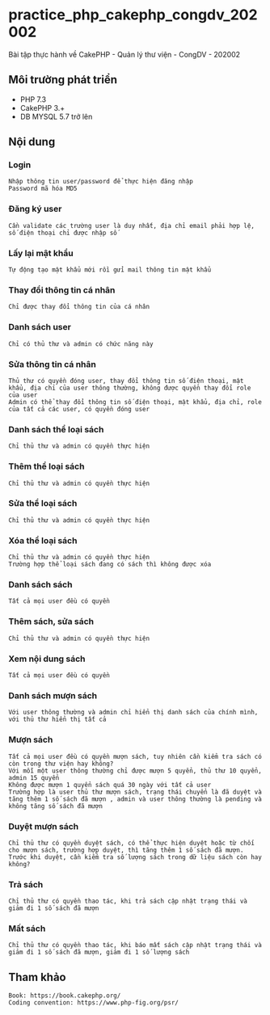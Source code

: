 # practice_php_cakephp_congdv_202002
Bài tập thực hành về CakePHP - Quản lý thư viện - CongDV - 202002

## Môi trường phát triển
- PHP 7.3
- CakePHP 3.+
- DB MYSQL 5.7 trở lên

## Nội dung

### Login
	Nhập thông tin user/password để thực hiện đăng nhập
	Password mã hóa MD5
### Đăng ký user
	Cần validate các trường user là duy nhất, địa chỉ email phải hợp lệ, số điện thoại chỉ được nhập số
### Lấy lại mật khẩu
	Tự động tạo mật khẩu mới rồi gửi mail thông tin mật khẩu
### Thay đổi thông tin cá nhân
	Chỉ được thay đổi thông tin của cá nhân
### Danh sách user
	Chỉ có thủ thư và admin có chức năng này
### Sửa thông tin cá nhân
	Thủ thư có quyền đóng user, thay đổi thông tin số điện thoại, mật khẩu, địa chỉ của user thông thường, không được quyền thay đổi role của user
	Admin có thể thay đổi thông tin số điện thoại, mật khẩu, địa chỉ, role của tất cả các user, có quyền đóng user


### Danh sách thể loại sách
	Chỉ thủ thư và admin có quyền thực hiện
### Thêm thể loại sách
	Chỉ thủ thư và admin có quyền thực hiện
### Sửa thể loại sách
	Chỉ thủ thư và admin có quyền thực hiện
### Xóa thể loại sách
	Chỉ thủ thư và admin có quyền thực hiện
	Trường hợp thể loại sách đang có sách thì không được xóa

### Danh sách sách
	Tất cả mọi user đều có quyền
### Thêm sách, sửa sách
	Chỉ thủ thư và admin có quyền thực hiện
### Xem nội dung sách
	Tất cả mọi user đều có quyền


### Danh sách mượn sách
	Với user thông thường và admin chỉ hiển thị danh sách của chính mình, với thủ thư hiển thị tất cả

### Mượn sách
	Tất cả mọi user đều có quyền mượn sách, tuy nhiên cần kiểm tra sách có còn trong thư viện hay không?
	Với mỗi một user thông thường chỉ được mượn 5 quyển, thủ thư 10 quyển, admin 15 quyển
	Không được mượn 1 quyển sách quá 30 ngày với tất cả user
	Trường hợp là user thủ thư mượn sách, trạng thái chuyển là đã duyệt và tăng thêm 1 số sách đã mượn , admin và user thông thường là pending và không tăng số sách đã mượn
### Duyệt mượn sách
	Chỉ thủ thư có quyền duyệt sách, có thể thực hiện duyệt hoặc từ chối cho mượn sách, trường hợp duyệt, thì tăng thêm 1 số sách đã mượn.
	Trước khi duyệt, cần kiểm tra số lượng sách trong dữ liệu sách còn hay không?
### Trả sách
	Chỉ thủ thư có quyền thao tác, khi trả sách cập nhật trạng thái và giảm đi 1 số sách đã mượn
### Mất sách
	Chỉ thủ thư có quyền thao tác, khi báo mất sách cập nhật trạng thái và giảm đi 1 số sách đã mượn, giảm đi 1 số lượng sách

## Tham khảo
	Book: https://book.cakephp.org/
	Coding convention: https://www.php-fig.org/psr/